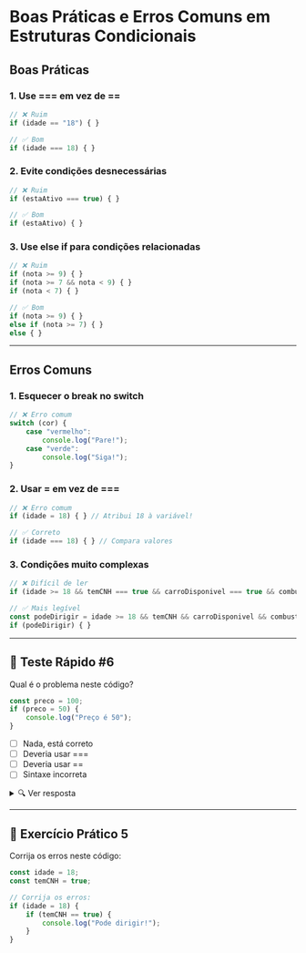 # Boas Práticas e Erros Comuns em Estruturas Condicionais

## Boas Práticas

### 1. Use === em vez de ==
```javascript
// ❌ Ruim
if (idade == "18") { }

// ✅ Bom
if (idade === 18) { }
```

### 2. Evite condições desnecessárias
```javascript
// ❌ Ruim
if (estaAtivo === true) { }

// ✅ Bom
if (estaAtivo) { }
```

### 3. Use else if para condições relacionadas
```javascript
// ❌ Ruim
if (nota >= 9) { }
if (nota >= 7 && nota < 9) { }
if (nota < 7) { }

// ✅ Bom
if (nota >= 9) { }
else if (nota >= 7) { }
else { }
```

---

## Erros Comuns

### 1. Esquecer o break no switch
```javascript
// ❌ Erro comum
switch (cor) {
    case "vermelho":
        console.log("Pare!");
    case "verde":
        console.log("Siga!");
}
```

### 2. Usar = em vez de ===
```javascript
// ❌ Erro comum
if (idade = 18) { } // Atribui 18 à variável!

// ✅ Correto
if (idade === 18) { } // Compara valores
```

### 3. Condições muito complexas
```javascript
// ❌ Difícil de ler
if (idade >= 18 && temCNH === true && carroDisponivel === true && combustivel > 0) { }

// ✅ Mais legível
const podeDirigir = idade >= 18 && temCNH && carroDisponivel && combustivel > 0;
if (podeDirigir) { }
```

---

## 🎯 Teste Rápido #6
Qual é o problema neste código?
```javascript
const preco = 100;
if (preco = 50) {
    console.log("Preço é 50");
}
```
- [ ] Nada, está correto
- [ ] Deveria usar ===
- [ ] Deveria usar ==
- [ ] Sintaxe incorreta

<details>
<summary>🔍 Ver resposta</summary>

**Resposta:** Deveria usar ===! O = atribui valor, não compara. O código sempre será true porque atribui 50 a preco.

</details>

---

## 🧪 Exercício Prático 5

Corrija os erros neste código:
```javascript
const idade = 18;
const temCNH = true;

// Corrija os erros:
if (idade = 18) {
    if (temCNH == true) {
        console.log("Pode dirigir!");
    }
}
``` 